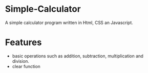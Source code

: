 # Simple-Calculator
A simple calculator program written in Html, CSS an Javascript.

# Features
- basic operations such as addition, subtraction, multiplication and division.
- clear function
